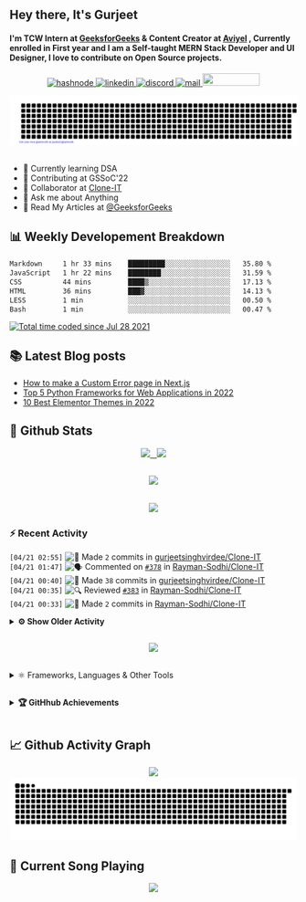 ## Hey there, It's Gurjeet
#### I'm TCW Intern at [GeeksforGeeks](https://www.geeksforgeeks.org/) & Content Creator at [Aviyel](https://aviyel.com/discussions) , Currently enrolled in First year and I am a Self-taught MERN Stack Developer and UI Designer, I love to contribute on Open Source projects. 

<p align="center">
    <a href="https://gurjeet.hashnode.dev/" target="_blank">
    <img src="https://img.shields.io/badge/@gurjeetsingh-5C87FE?style=for-the-badge&logo=hashnode&logoColor=white" width="130" height="22" alt="hashnode">
    <a href="https://www.linkedin.com/in/gurjeet-singh-virdee-25a476199/" target="_blank">
    <img src="https://img.shields.io/badge/Gurjeet%20Singh%20Virdee-1976D2?style=for-the-badge&logo=linkedin&logoColor=white" width="150" height="22" alt="linkedin">
    <a href="https://discordapp.com/users/916597112882495510" target="_blank">
    <img src="https://img.shields.io/badge/@Guri-5865F2?style=for-the-badge&logo=discord&logoColor=white" width="80" height="22" alt="discord">
    <a href="https://leetcode.com/gurjeetsinghvirdee/" target="_blank">
    <img src="https://img.shields.io/badge/@gurjeetsinghvirdee-FFA116?style=for-the-badge&logo=leetcode&logoColor=white" width="150" height="22" alt="mail">
    <a href = "mailto: gurjeetsinghvirdee@gmail.com" target="_blank"><img src="https://img.shields.io/badge/Say, Hello-D74E43?style=for-the-badge&logo=gmail&logoColor=white" width="100" height="22"></a>
 </p>
 
<p align="center">
    <img src="https://github.com/gurjeetsinghvirdee/gurjeetsinghvirdee/blob/main/gitartwork.svg" />
</p>    
   
 
##         
        
<ul align="left">
  <li> 🏫 Currently learning DSA </li>
  <li> 💜 Contributing at GSSoC'22 </li>
  <li> 🤝 Collaborator at <a href="https://github.com/Rayman-Sodhi/Clone-IT"> Clone-IT </a></li>
  <li> 💬 Ask me about Anything </li>
  <li> 📕 Read My Articles at 
   <a href="https://auth.geeksforgeeks.org/user/gurjeetsinghvirdee/articles" target="_blank">@GeeksforGeeks</a>
 </li>
</ul>  
        
##        
  
## 📊 Weekly Developement Breakdown
  
<!--START_SECTION:waka-->

```text
Markdown     1 hr 33 mins    █████████░░░░░░░░░░░░░░░░   35.80 %
JavaScript   1 hr 22 mins    ████████░░░░░░░░░░░░░░░░░   31.59 %
CSS          44 mins         ████▒░░░░░░░░░░░░░░░░░░░░   17.13 %
HTML         36 mins         ███▓░░░░░░░░░░░░░░░░░░░░░   14.13 %
LESS         1 min           ░░░░░░░░░░░░░░░░░░░░░░░░░   00.50 %
Bash         1 min           ░░░░░░░░░░░░░░░░░░░░░░░░░   00.47 %
```

<!--END_SECTION:waka--> 

<a href="https://wakatime.com/@ff7098eb-56b3-4619-bbbb-86aad0fce365"><img src="https://wakatime.com/badge/user/ff7098eb-56b3-4619-bbbb-86aad0fce365.svg?style=for-the-badge" alt="Total time coded since Jul 28 2021" /></a>
  
    
## 📚 Latest Blog posts
<!-- BLOG-POST-LIST:START -->
- [How to make a Custom Error page in Next.js](https://gurjeet.hashnode.dev/how-to-make-a-custom-error-page-in-nextjs)
- [Top 5 Python Frameworks for Web Applications in 2022](https://gurjeet.hashnode.dev/top-5-python-frameworks-for-web-applications-in-2022)
- [10 Best Elementor Themes in 2022](https://gurjeet.hashnode.dev/10-best-elementor-themes-in-2022)
<!-- BLOG-POST-LIST:END -->  
  
##
        
## 💫 Github Stats
        
<div align="center">
 <a href="https://github-readme-streak-stats.herokuapp.com/?user=gurjeetsinghvirdee&theme=synthwave" target="_blank">
   <img width="45%" src="https://github-readme-streak-stats.herokuapp.com/?user=gurjeetsinghvirdee&theme=synthwave" /> &nbsp;
 </a>
    
 <a href="https://github-readme-stats.vercel.app/api?username=gurjeetsinghvirdee&show_icons=true&theme=synthwave&include_all_commits=true" target="_blank">
  <img width="45%" src="https://github-readme-stats.vercel.app/api?username=gurjeetsinghvirdee&show_icons=true&theme=synthwave&include_all_commits=true" />
 </a>
</div>      
  
##
        
<div align="center">
   <a href="https://github-readme-stats.vercel.app/api/top-langs/?username=gurjeetsinghvirdee&layout=compact&hide=html&theme=synthwave" target="_blank">
       <img width="43%" src="https://github-readme-stats.vercel.app/api/top-langs/?username=gurjeetsinghvirdee&layout=compact&&theme=synthwave" />  
   </a> 
</div>   

##        
  
<p align="center">
  <img src="https://github-profile-summary-cards.vercel.app/api/cards/profile-details?username=gurjeetsinghvirdee&theme=dracula&hide_border=true" />
</p>
        
### ⚡ Recent Activity     
        
<!--START_SECTION:activity-->  
`[04/21 02:55]` <img alt="📝" src="https://github.com/cheesits456/github-activity-readme/raw/master/icons/commit.png" align="top" height="18"> Made `2` commits in [gurjeetsinghvirdee/Clone-IT](https://github.com/gurjeetsinghvirdee/Clone-IT)  
`[04/21 01:47]` <img alt="🗣" src="https://github.com/cheesits456/github-activity-readme/raw/master/icons/comment.png" align="top" height="18"> Commented on [`#378`](https://github.com//Rayman-Sodhi/Clone-IT/issues/378 'Add all clones alphabetically in readme') in [Rayman-Sodhi/Clone-IT](https://github.com/Rayman-Sodhi/Clone-IT)  
`[04/21 00:40]` <img alt="📝" src="https://github.com/cheesits456/github-activity-readme/raw/master/icons/commit.png" align="top" height="18"> Made `38` commits in [gurjeetsinghvirdee/Clone-IT](https://github.com/gurjeetsinghvirdee/Clone-IT)  
`[04/21 00:35]` <img alt="🔍" src="https://github.com/cheesits456/github-activity-readme/raw/master/icons/review.png" align="top" height="18"> Reviewed [`#383`](https://github.com//Rayman-Sodhi/Clone-IT/pull/383 'Added Amazon Prime Home Page Clone') in [Rayman-Sodhi/Clone-IT](https://github.com/Rayman-Sodhi/Clone-IT)  
`[04/21 00:33]` <img alt="📝" src="https://github.com/cheesits456/github-activity-readme/raw/master/icons/commit.png" align="top" height="18"> Made `2` commits in [Rayman-Sodhi/Clone-IT](https://github.com/Rayman-Sodhi/Clone-IT)  

<details><summary><b> ⚙️ Show Older Activity</b></summary>

`[04/21 00:33]` <img alt="🎉" src="https://github.com/cheesits456/github-activity-readme/raw/master/icons/merge.png" align="top" height="18"> Merged PR [`#385`](https://github.com//Rayman-Sodhi/Clone-IT/pull/385 'Improved about us section') in [Rayman-Sodhi/Clone-IT](https://github.com/Rayman-Sodhi/Clone-IT)  
`[04/21 00:33]` <img alt="❗️" src="https://github.com/cheesits456/github-activity-readme/raw/master/icons/issue.png" align="top" height="18"> Closed issue [`#189`](https://github.com//Rayman-Sodhi/Clone-IT/issues/189 'UI of About Us section can be improved') in [Rayman-Sodhi/Clone-IT](https://github.com/Rayman-Sodhi/Clone-IT)  
`[04/21 00:33]` <img alt="🔍" src="https://github.com/cheesits456/github-activity-readme/raw/master/icons/review.png" align="top" height="18"> Reviewed [`#385`](https://github.com//Rayman-Sodhi/Clone-IT/pull/385 'Improved about us section') in [Rayman-Sodhi/Clone-IT](https://github.com/Rayman-Sodhi/Clone-IT)  
`[04/21 00:32]` <img alt="📝" src="https://github.com/cheesits456/github-activity-readme/raw/master/icons/commit.png" align="top" height="18"> Made `7` commits in [Rayman-Sodhi/Clone-IT](https://github.com/Rayman-Sodhi/Clone-IT)  
`[04/21 00:32]` <img alt="🎉" src="https://github.com/cheesits456/github-activity-readme/raw/master/icons/merge.png" align="top" height="18"> Merged PR [`#386`](https://github.com//Rayman-Sodhi/Clone-IT/pull/386 'Added hackerRank clone') in [Rayman-Sodhi/Clone-IT](https://github.com/Rayman-Sodhi/Clone-IT)  
`[04/21 00:32]` <img alt="❗️" src="https://github.com/cheesits456/github-activity-readme/raw/master/icons/issue.png" align="top" height="18"> Closed issue [`#377`](https://github.com//Rayman-Sodhi/Clone-IT/issues/377 'HackerRank Clone') in [Rayman-Sodhi/Clone-IT](https://github.com/Rayman-Sodhi/Clone-IT)  
`[04/21 00:32]` <img alt="🔍" src="https://github.com/cheesits456/github-activity-readme/raw/master/icons/review.png" align="top" height="18"> Reviewed [`#386`](https://github.com//Rayman-Sodhi/Clone-IT/pull/386 'Added hackerRank clone') in [Rayman-Sodhi/Clone-IT](https://github.com/Rayman-Sodhi/Clone-IT)  
`[04/21 00:30]` <img alt="📝" src="https://github.com/cheesits456/github-activity-readme/raw/master/icons/commit.png" align="top" height="18"> Made `114` commits in [gurjeetsinghvirdee/WebDev-ProjectKart](https://github.com/gurjeetsinghvirdee/WebDev-ProjectKart)  
`[04/20 17:08]` <img alt="🗣" src="https://github.com/cheesits456/github-activity-readme/raw/master/icons/comment.png" align="top" height="18"> Commented on [`#382`](https://github.com//Rayman-Sodhi/Clone-IT/issues/382 'Amazon Prime Home Page Clone') in [Rayman-Sodhi/Clone-IT](https://github.com/Rayman-Sodhi/Clone-IT)  
`[04/20 16:35]` <img alt="❗️" src="https://github.com/cheesits456/github-activity-readme/raw/master/icons/issue.png" align="top" height="18"> Closed issue [`#283`](https://github.com//Rayman-Sodhi/Clone-IT/issues/283 'Uber UI Clone ') in [Rayman-Sodhi/Clone-IT](https://github.com/Rayman-Sodhi/Clone-IT)  
`[04/20 16:35]` <img alt="❗️" src="https://github.com/cheesits456/github-activity-readme/raw/master/icons/issue.png" align="top" height="18"> Closed issue [`#247`](https://github.com//Rayman-Sodhi/Clone-IT/issues/247 'Dino Game Clone') in [Rayman-Sodhi/Clone-IT](https://github.com/Rayman-Sodhi/Clone-IT)  
`[04/20 16:29]` <img alt="🗣" src="https://github.com/cheesits456/github-activity-readme/raw/master/icons/comment.png" align="top" height="18"> Commented on [`#379`](https://github.com//Rayman-Sodhi/Clone-IT/issues/379 'Hindustan Petroleum Clone') in [Rayman-Sodhi/Clone-IT](https://github.com/Rayman-Sodhi/Clone-IT)  
`[04/20 16:28]` <img alt="🗣" src="https://github.com/cheesits456/github-activity-readme/raw/master/icons/comment.png" align="top" height="18"> Commented on [`#382`](https://github.com//Rayman-Sodhi/Clone-IT/issues/382 'Amazon Prime Home Page Clone') in [Rayman-Sodhi/Clone-IT](https://github.com/Rayman-Sodhi/Clone-IT)  
`[04/20 16:27]` <img alt="🗣" src="https://github.com/cheesits456/github-activity-readme/raw/master/icons/comment.png" align="top" height="18"> Commented on [`#384`](https://github.com//Rayman-Sodhi/Clone-IT/issues/384 'Food Panda Website Clone') in [Rayman-Sodhi/Clone-IT](https://github.com/Rayman-Sodhi/Clone-IT)  
`[04/20 16:26]` <img alt="❗️" src="https://github.com/cheesits456/github-activity-readme/raw/master/icons/issue.png" align="top" height="18"> Closed issue [`#375`](https://github.com//Rayman-Sodhi/Clone-IT/issues/375 'Ola Website Clone') in [Rayman-Sodhi/Clone-IT](https://github.com/Rayman-Sodhi/Clone-IT)  
`[04/20 16:26]` <img alt="🗣" src="https://github.com/cheesits456/github-activity-readme/raw/master/icons/comment.png" align="top" height="18"> Commented on [`#375`](https://github.com//Rayman-Sodhi/Clone-IT/issues/375 'Ola Website Clone') in [Rayman-Sodhi/Clone-IT](https://github.com/Rayman-Sodhi/Clone-IT)  
`[04/20 16:25]` <img alt="🗣" src="https://github.com/cheesits456/github-activity-readme/raw/master/icons/comment.png" align="top" height="18"> Commented on [`#378`](https://github.com//Rayman-Sodhi/Clone-IT/issues/378 'Add all clones alphabetically in readme') in [Rayman-Sodhi/Clone-IT](https://github.com/Rayman-Sodhi/Clone-IT)  
`[04/20 15:18]` <img alt="❗️" src="https://github.com/cheesits456/github-activity-readme/raw/master/icons/issue.png" align="top" height="18"> Closed issue [`#319`](https://github.com//Rayman-Sodhi/Clone-IT/issues/319 'Title: pressing enter should search/open project') in [Rayman-Sodhi/Clone-IT](https://github.com/Rayman-Sodhi/Clone-IT)  
`[04/20 15:18]` <img alt="❌" src="https://github.com/cheesits456/github-activity-readme/raw/master/icons/pr-close.png" align="top" height="18"> Closed PR [`#324`](https://github.com//Rayman-Sodhi/Clone-IT/pull/324 'add ability to search when enter button is pressed') in [Rayman-Sodhi/Clone-IT](https://github.com/Rayman-Sodhi/Clone-IT)  
`[04/20 15:15]` <img alt="❌" src="https://github.com/cheesits456/github-activity-readme/raw/master/icons/pr-close.png" align="top" height="18"> Closed PR [`#902`](https://github.com//khushi-purwar/WebDev-ProjectKart/pull/902 'Expense Management App') in [khushi-purwar/WebDev-ProjectKart](https://github.com/khushi-purwar/WebDev-ProjectKart)  
`[04/20 15:15]` <img alt="🗣" src="https://github.com/cheesits456/github-activity-readme/raw/master/icons/comment.png" align="top" height="18"> Commented on [`#902`](https://github.com//khushi-purwar/WebDev-ProjectKart/issues/902 'Expense Management App') in [khushi-purwar/WebDev-ProjectKart](https://github.com/khushi-purwar/WebDev-ProjectKart)  
`[04/20 15:14]` <img alt="📝" src="https://github.com/cheesits456/github-activity-readme/raw/master/icons/commit.png" align="top" height="18"> Made `11` commits in [khushi-purwar/WebDev-ProjectKart](https://github.com/khushi-purwar/WebDev-ProjectKart)  
`[04/20 15:14]` <img alt="🎉" src="https://github.com/cheesits456/github-activity-readme/raw/master/icons/merge.png" align="top" height="18"> Merged PR [`#857`](https://github.com//khushi-purwar/WebDev-ProjectKart/pull/857 'Incorder and decoder') in [khushi-purwar/WebDev-ProjectKart](https://github.com/khushi-purwar/WebDev-ProjectKart)  
`[04/20 15:14]` <img alt="🔍" src="https://github.com/cheesits456/github-activity-readme/raw/master/icons/review.png" align="top" height="18"> Reviewed [`#857`](https://github.com//khushi-purwar/WebDev-ProjectKart/pull/857 'Incorder and decoder') in [khushi-purwar/WebDev-ProjectKart](https://github.com/khushi-purwar/WebDev-ProjectKart)  
`[04/20 15:13]` <img alt="📝" src="https://github.com/cheesits456/github-activity-readme/raw/master/icons/commit.png" align="top" height="18"> Made `4` commits in [khushi-purwar/WebDev-ProjectKart](https://github.com/khushi-purwar/WebDev-ProjectKart)  
`[04/20 15:13]` <img alt="🎉" src="https://github.com/cheesits456/github-activity-readme/raw/master/icons/merge.png" align="top" height="18"> Merged PR [`#828`](https://github.com//khushi-purwar/WebDev-ProjectKart/pull/828 'Sentiment Analyzer Web App added') in [khushi-purwar/WebDev-ProjectKart](https://github.com/khushi-purwar/WebDev-ProjectKart)  
`[04/20 15:13]` <img alt="❗️" src="https://github.com/cheesits456/github-activity-readme/raw/master/icons/issue.png" align="top" height="18"> Closed issue [`#780`](https://github.com//khushi-purwar/WebDev-ProjectKart/issues/780 'Sentiment Analyzer Web App') in [khushi-purwar/WebDev-ProjectKart](https://github.com/khushi-purwar/WebDev-ProjectKart)  
`[04/20 15:13]` <img alt="🗣" src="https://github.com/cheesits456/github-activity-readme/raw/master/icons/comment.png" align="top" height="18"> Commented on [`#828`](https://github.com//khushi-purwar/WebDev-ProjectKart/issues/828 'Sentiment Analyzer Web App added') in [khushi-purwar/WebDev-ProjectKart](https://github.com/khushi-purwar/WebDev-ProjectKart)  
`[04/20 15:11]` <img alt="📝" src="https://github.com/cheesits456/github-activity-readme/raw/master/icons/commit.png" align="top" height="18"> Made `8` commits in [khushi-purwar/WebDev-ProjectKart](https://github.com/khushi-purwar/WebDev-ProjectKart)  
`[04/20 15:11]` <img alt="🎉" src="https://github.com/cheesits456/github-activity-readme/raw/master/icons/merge.png" align="top" height="18"> Merged PR [`#897`](https://github.com//khushi-purwar/WebDev-ProjectKart/pull/897 'Facebook UI Clone') in [khushi-purwar/WebDev-ProjectKart](https://github.com/khushi-purwar/WebDev-ProjectKart)  
`[04/20 15:11]` <img alt="❗️" src="https://github.com/cheesits456/github-activity-readme/raw/master/icons/issue.png" align="top" height="18"> Closed issue [`#664`](https://github.com//khushi-purwar/WebDev-ProjectKart/issues/664 'Facebook UI  Clone ') in [khushi-purwar/WebDev-ProjectKart](https://github.com/khushi-purwar/WebDev-ProjectKart)  
`[04/20 15:10]` <img alt="🔍" src="https://github.com/cheesits456/github-activity-readme/raw/master/icons/review.png" align="top" height="18"> Reviewed [`#897`](https://github.com//khushi-purwar/WebDev-ProjectKart/pull/897 'Facebook UI Clone') in [khushi-purwar/WebDev-ProjectKart](https://github.com/khushi-purwar/WebDev-ProjectKart)  
`[04/20 14:28]` <img alt="🗣" src="https://github.com/cheesits456/github-activity-readme/raw/master/icons/comment.png" align="top" height="18"> Commented on [`#841`](https://github.com//khushi-purwar/WebDev-ProjectKart/issues/841 'Piano Tunes') in [khushi-purwar/WebDev-ProjectKart](https://github.com/khushi-purwar/WebDev-ProjectKart)  
`[04/20 13:54]` <img alt="⭐" src="https://github.com/cheesits456/github-activity-readme/raw/master/icons/star.png" align="top" height="18"> Starred [khushi-purwar/WebDev-ProjectKart](https://github.com/khushi-purwar/WebDev-ProjectKart)  
`[04/20 13:52]` <img alt="🗣" src="https://github.com/cheesits456/github-activity-readme/raw/master/icons/comment.png" align="top" height="18"> Commented on [`#828`](https://github.com//khushi-purwar/WebDev-ProjectKart/issues/828 'Sentiment Analyzer Web App added') in [khushi-purwar/WebDev-ProjectKart](https://github.com/khushi-purwar/WebDev-ProjectKart)  
`[04/20 13:52]` <img alt="📝" src="https://github.com/cheesits456/github-activity-readme/raw/master/icons/commit.png" align="top" height="18"> Made `6` commits in [khushi-purwar/WebDev-ProjectKart](https://github.com/khushi-purwar/WebDev-ProjectKart)  
`[04/20 13:52]` <img alt="🎉" src="https://github.com/cheesits456/github-activity-readme/raw/master/icons/merge.png" align="top" height="18"> Merged PR [`#830`](https://github.com//khushi-purwar/WebDev-ProjectKart/pull/830 'Added Ascii value Generator') in [khushi-purwar/WebDev-ProjectKart](https://github.com/khushi-purwar/WebDev-ProjectKart)  
`[04/20 13:51]` <img alt="🔍" src="https://github.com/cheesits456/github-activity-readme/raw/master/icons/review.png" align="top" height="18"> Reviewed [`#830`](https://github.com//khushi-purwar/WebDev-ProjectKart/pull/830 'Added Ascii value Generator') in [khushi-purwar/WebDev-ProjectKart](https://github.com/khushi-purwar/WebDev-ProjectKart)  
`[04/20 13:50]` <img alt="🔍" src="https://github.com/cheesits456/github-activity-readme/raw/master/icons/review.png" align="top" height="18"> Reviewed [`#836`](https://github.com//khushi-purwar/WebDev-ProjectKart/pull/836 'feat: Browser detector added') in [khushi-purwar/WebDev-ProjectKart](https://github.com/khushi-purwar/WebDev-ProjectKart)  
`[04/20 13:47]` <img alt="📝" src="https://github.com/cheesits456/github-activity-readme/raw/master/icons/commit.png" align="top" height="18"> Made `2` commits in [khushi-purwar/WebDev-ProjectKart](https://github.com/khushi-purwar/WebDev-ProjectKart)  
`[04/20 13:47]` <img alt="🎉" src="https://github.com/cheesits456/github-activity-readme/raw/master/icons/merge.png" align="top" height="18"> Merged PR [`#846`](https://github.com//khushi-purwar/WebDev-ProjectKart/pull/846 'adding piano player') in [khushi-purwar/WebDev-ProjectKart](https://github.com/khushi-purwar/WebDev-ProjectKart)  
`[04/20 13:47]` <img alt="❗️" src="https://github.com/cheesits456/github-activity-readme/raw/master/icons/issue.png" align="top" height="18"> Closed issue [`#841`](https://github.com//khushi-purwar/WebDev-ProjectKart/issues/841 'Piano Tunes') in [khushi-purwar/WebDev-ProjectKart](https://github.com/khushi-purwar/WebDev-ProjectKart)  
`[04/20 13:47]` <img alt="🔍" src="https://github.com/cheesits456/github-activity-readme/raw/master/icons/review.png" align="top" height="18"> Reviewed [`#846`](https://github.com//khushi-purwar/WebDev-ProjectKart/pull/846 'adding piano player') in [khushi-purwar/WebDev-ProjectKart](https://github.com/khushi-purwar/WebDev-ProjectKart)  
`[04/20 13:47]` <img alt="📝" src="https://github.com/cheesits456/github-activity-readme/raw/master/icons/commit.png" align="top" height="18"> Made `9` commits in [khushi-purwar/WebDev-ProjectKart](https://github.com/khushi-purwar/WebDev-ProjectKart)  
`[04/20 13:47]` <img alt="🎉" src="https://github.com/cheesits456/github-activity-readme/raw/master/icons/merge.png" align="top" height="18"> Merged PR [`#710`](https://github.com//khushi-purwar/WebDev-ProjectKart/pull/710 'Twitter Login Page Clone ') in [khushi-purwar/WebDev-ProjectKart](https://github.com/khushi-purwar/WebDev-ProjectKart)  
`[04/20 13:47]` <img alt="❗️" src="https://github.com/cheesits456/github-activity-readme/raw/master/icons/issue.png" align="top" height="18"> Closed issue [`#603`](https://github.com//khushi-purwar/WebDev-ProjectKart/issues/603 'Twitter Clone ') in [khushi-purwar/WebDev-ProjectKart](https://github.com/khushi-purwar/WebDev-ProjectKart)  
`[04/20 13:45]` <img alt="📝" src="https://github.com/cheesits456/github-activity-readme/raw/master/icons/commit.png" align="top" height="18"> Made `3` commits in [khushi-purwar/WebDev-ProjectKart](https://github.com/khushi-purwar/WebDev-ProjectKart)  
`[04/20 13:45]` <img alt="🎉" src="https://github.com/cheesits456/github-activity-readme/raw/master/icons/merge.png" align="top" height="18"> Merged PR [`#844`](https://github.com//khushi-purwar/WebDev-ProjectKart/pull/844 'adding image slider') in [khushi-purwar/WebDev-ProjectKart](https://github.com/khushi-purwar/WebDev-ProjectKart)  
`[04/20 13:45]` <img alt="❗️" src="https://github.com/cheesits456/github-activity-readme/raw/master/icons/issue.png" align="top" height="18"> Closed issue [`#747`](https://github.com//khushi-purwar/WebDev-ProjectKart/issues/747 'Image Slider') in [khushi-purwar/WebDev-ProjectKart](https://github.com/khushi-purwar/WebDev-ProjectKart)  
`[04/20 13:45]` <img alt="🔍" src="https://github.com/cheesits456/github-activity-readme/raw/master/icons/review.png" align="top" height="18"> Reviewed [`#844`](https://github.com//khushi-purwar/WebDev-ProjectKart/pull/844 'adding image slider') in [khushi-purwar/WebDev-ProjectKart](https://github.com/khushi-purwar/WebDev-ProjectKart)  
`[04/20 13:44]` <img alt="🗣" src="https://github.com/cheesits456/github-activity-readme/raw/master/icons/comment.png" align="top" height="18"> Commented on [`#838`](https://github.com//khushi-purwar/WebDev-ProjectKart/issues/838 'Facebook UI Clone') in [khushi-purwar/WebDev-ProjectKart](https://github.com/khushi-purwar/WebDev-ProjectKart)  
`[04/20 13:44]` <img alt="🔍" src="https://github.com/cheesits456/github-activity-readme/raw/master/icons/review.png" align="top" height="18"> Reviewed [`#838`](https://github.com//khushi-purwar/WebDev-ProjectKart/pull/838 'Facebook UI Clone') in [khushi-purwar/WebDev-ProjectKart](https://github.com/khushi-purwar/WebDev-ProjectKart)  
`[04/20 13:43]` <img alt="📝" src="https://github.com/cheesits456/github-activity-readme/raw/master/icons/commit.png" align="top" height="18"> Made `2` commits in [khushi-purwar/WebDev-ProjectKart](https://github.com/khushi-purwar/WebDev-ProjectKart)  
`[04/20 13:43]` <img alt="❗️" src="https://github.com/cheesits456/github-activity-readme/raw/master/icons/issue.png" align="top" height="18"> Closed issue [`#798`](https://github.com//khushi-purwar/WebDev-ProjectKart/issues/798 'Dynamic flying helicopter animation completely using css') in [khushi-purwar/WebDev-ProjectKart](https://github.com/khushi-purwar/WebDev-ProjectKart)  
`[04/20 13:43]` <img alt="🎉" src="https://github.com/cheesits456/github-activity-readme/raw/master/icons/merge.png" align="top" height="18"> Merged PR [`#837`](https://github.com//khushi-purwar/WebDev-ProjectKart/pull/837 'Dynamic helicopter animation') in [khushi-purwar/WebDev-ProjectKart](https://github.com/khushi-purwar/WebDev-ProjectKart)  
`[04/20 13:43]` <img alt="📝" src="https://github.com/cheesits456/github-activity-readme/raw/master/icons/commit.png" align="top" height="18"> Made `3` commits in [khushi-purwar/WebDev-ProjectKart](https://github.com/khushi-purwar/WebDev-ProjectKart)  
`[04/20 13:43]` <img alt="🎉" src="https://github.com/cheesits456/github-activity-readme/raw/master/icons/merge.png" align="top" height="18"> Merged PR [`#865`](https://github.com//khushi-purwar/WebDev-ProjectKart/pull/865 'added tip calculator') in [khushi-purwar/WebDev-ProjectKart](https://github.com/khushi-purwar/WebDev-ProjectKart)  
`[04/20 13:43]` <img alt="❗️" src="https://github.com/cheesits456/github-activity-readme/raw/master/icons/issue.png" align="top" height="18"> Closed issue [`#812`](https://github.com//khushi-purwar/WebDev-ProjectKart/issues/812 'Tip Calculator') in [khushi-purwar/WebDev-ProjectKart](https://github.com/khushi-purwar/WebDev-ProjectKart)  
`[04/20 13:42]` <img alt="📝" src="https://github.com/cheesits456/github-activity-readme/raw/master/icons/commit.png" align="top" height="18"> Made `10` commits in [khushi-purwar/WebDev-ProjectKart](https://github.com/khushi-purwar/WebDev-ProjectKart)  
`[04/20 13:42]` <img alt="🎉" src="https://github.com/cheesits456/github-activity-readme/raw/master/icons/merge.png" align="top" height="18"> Merged PR [`#862`](https://github.com//khushi-purwar/WebDev-ProjectKart/pull/862 'Age Calculator👶') in [khushi-purwar/WebDev-ProjectKart](https://github.com/khushi-purwar/WebDev-ProjectKart)  
`[04/20 13:42]` <img alt="❗️" src="https://github.com/cheesits456/github-activity-readme/raw/master/icons/issue.png" align="top" height="18"> Closed issue [`#850`](https://github.com//khushi-purwar/WebDev-ProjectKart/issues/850 'Age Calculator⏲') in [khushi-purwar/WebDev-ProjectKart](https://github.com/khushi-purwar/WebDev-ProjectKart)  
`[04/20 13:42]` <img alt="📝" src="https://github.com/cheesits456/github-activity-readme/raw/master/icons/commit.png" align="top" height="18"> Made `4` commits in [khushi-purwar/WebDev-ProjectKart](https://github.com/khushi-purwar/WebDev-ProjectKart)  
`[04/20 13:42]` <img alt="🎉" src="https://github.com/cheesits456/github-activity-readme/raw/master/icons/merge.png" align="top" height="18"> Merged PR [`#867`](https://github.com//khushi-purwar/WebDev-ProjectKart/pull/867 'Home-made Products selling website') in [khushi-purwar/WebDev-ProjectKart](https://github.com/khushi-purwar/WebDev-ProjectKart)  
`[04/20 13:42]` <img alt="❗️" src="https://github.com/cheesits456/github-activity-readme/raw/master/icons/issue.png" align="top" height="18"> Closed issue [`#863`](https://github.com//khushi-purwar/WebDev-ProjectKart/issues/863 'Home-made products selling website') in [khushi-purwar/WebDev-ProjectKart](https://github.com/khushi-purwar/WebDev-ProjectKart)  
`[04/20 13:42]` <img alt="📝" src="https://github.com/cheesits456/github-activity-readme/raw/master/icons/commit.png" align="top" height="18"> Made `2` commits in [khushi-purwar/WebDev-ProjectKart](https://github.com/khushi-purwar/WebDev-ProjectKart)  
`[04/20 13:42]` <img alt="🎉" src="https://github.com/cheesits456/github-activity-readme/raw/master/icons/merge.png" align="top" height="18"> Merged PR [`#871`](https://github.com//khushi-purwar/WebDev-ProjectKart/pull/871 'Added LinkedIn Clone files') in [khushi-purwar/WebDev-ProjectKart](https://github.com/khushi-purwar/WebDev-ProjectKart)  
`[04/20 13:42]` <img alt="❗️" src="https://github.com/cheesits456/github-activity-readme/raw/master/icons/issue.png" align="top" height="18"> Closed issue [`#684`](https://github.com//khushi-purwar/WebDev-ProjectKart/issues/684 'LinkedIn Clone') in [khushi-purwar/WebDev-ProjectKart](https://github.com/khushi-purwar/WebDev-ProjectKart)  
`[04/20 13:41]` <img alt="🎉" src="https://github.com/cheesits456/github-activity-readme/raw/master/icons/merge.png" align="top" height="18"> Merged PR [`#872`](https://github.com//khushi-purwar/WebDev-ProjectKart/pull/872 'there goes the box') in [khushi-purwar/WebDev-ProjectKart](https://github.com/khushi-purwar/WebDev-ProjectKart)  
`[04/20 13:41]` <img alt="📝" src="https://github.com/cheesits456/github-activity-readme/raw/master/icons/commit.png" align="top" height="18"> Made `2` commits in [khushi-purwar/WebDev-ProjectKart](https://github.com/khushi-purwar/WebDev-ProjectKart)  
`[04/20 13:41]` <img alt="❗️" src="https://github.com/cheesits456/github-activity-readme/raw/master/icons/issue.png" align="top" height="18"> Closed issue [`#800`](https://github.com//khushi-purwar/WebDev-ProjectKart/issues/800 'There goes the box animation') in [khushi-purwar/WebDev-ProjectKart](https://github.com/khushi-purwar/WebDev-ProjectKart)  
`[04/20 13:41]` <img alt="📝" src="https://github.com/cheesits456/github-activity-readme/raw/master/icons/commit.png" align="top" height="18"> Made `9` commits in [khushi-purwar/WebDev-ProjectKart](https://github.com/khushi-purwar/WebDev-ProjectKart)  
`[04/20 13:41]` <img alt="🎉" src="https://github.com/cheesits456/github-activity-readme/raw/master/icons/merge.png" align="top" height="18"> Merged PR [`#874`](https://github.com//khushi-purwar/WebDev-ProjectKart/pull/874 'Neumorphic Tetris Game') in [khushi-purwar/WebDev-ProjectKart](https://github.com/khushi-purwar/WebDev-ProjectKart)  
`[04/20 13:41]` <img alt="❗️" src="https://github.com/cheesits456/github-activity-readme/raw/master/icons/issue.png" align="top" height="18"> Closed issue [`#788`](https://github.com//khushi-purwar/WebDev-ProjectKart/issues/788 'Neumorphic Tetris Game') in [khushi-purwar/WebDev-ProjectKart](https://github.com/khushi-purwar/WebDev-ProjectKart)  
`[04/20 13:41]` <img alt="📝" src="https://github.com/cheesits456/github-activity-readme/raw/master/icons/commit.png" align="top" height="18"> Made `2` commits in [khushi-purwar/WebDev-ProjectKart](https://github.com/khushi-purwar/WebDev-ProjectKart)  
`[04/20 13:41]` <img alt="🎉" src="https://github.com/cheesits456/github-activity-readme/raw/master/icons/merge.png" align="top" height="18"> Merged PR [`#875`](https://github.com//khushi-purwar/WebDev-ProjectKart/pull/875 'Added  Lyrics Finder') in [khushi-purwar/WebDev-ProjectKart](https://github.com/khushi-purwar/WebDev-ProjectKart)  
`[04/20 13:41]` <img alt="❗️" src="https://github.com/cheesits456/github-activity-readme/raw/master/icons/issue.png" align="top" height="18"> Closed issue [`#576`](https://github.com//khushi-purwar/WebDev-ProjectKart/issues/576 'Adding An LyricsFinderProject') in [khushi-purwar/WebDev-ProjectKart](https://github.com/khushi-purwar/WebDev-ProjectKart)  
`[04/20 13:40]` <img alt="📝" src="https://github.com/cheesits456/github-activity-readme/raw/master/icons/commit.png" align="top" height="18"> Made `3` commits in [khushi-purwar/WebDev-ProjectKart](https://github.com/khushi-purwar/WebDev-ProjectKart)  
`[04/20 13:40]` <img alt="❗️" src="https://github.com/cheesits456/github-activity-readme/raw/master/icons/issue.png" align="top" height="18"> Closed issue [`#806`](https://github.com//khushi-purwar/WebDev-ProjectKart/issues/806 'Add Coca Cola Landing Page') in [khushi-purwar/WebDev-ProjectKart](https://github.com/khushi-purwar/WebDev-ProjectKart)  
`[04/20 13:40]` <img alt="🎉" src="https://github.com/cheesits456/github-activity-readme/raw/master/icons/merge.png" align="top" height="18"> Merged PR [`#849`](https://github.com//khushi-purwar/WebDev-ProjectKart/pull/849 'Added CocaCola landing page') in [khushi-purwar/WebDev-ProjectKart](https://github.com/khushi-purwar/WebDev-ProjectKart)  
`[04/20 13:39]` <img alt="📝" src="https://github.com/cheesits456/github-activity-readme/raw/master/icons/commit.png" align="top" height="18"> Made `7` commits in [khushi-purwar/WebDev-ProjectKart](https://github.com/khushi-purwar/WebDev-ProjectKart)  
`[04/20 13:39]` <img alt="🎉" src="https://github.com/cheesits456/github-activity-readme/raw/master/icons/merge.png" align="top" height="18"> Merged PR [`#876`](https://github.com//khushi-purwar/WebDev-ProjectKart/pull/876 'Added Apple Website Clone') in [khushi-purwar/WebDev-ProjectKart](https://github.com/khushi-purwar/WebDev-ProjectKart)  
`[04/20 13:39]` <img alt="❗️" src="https://github.com/cheesits456/github-activity-readme/raw/master/icons/issue.png" align="top" height="18"> Closed issue [`#708`](https://github.com//khushi-purwar/WebDev-ProjectKart/issues/708 'Adding Apple Website Clone') in [khushi-purwar/WebDev-ProjectKart](https://github.com/khushi-purwar/WebDev-ProjectKart)  
`[04/20 13:39]` <img alt="❗️" src="https://github.com/cheesits456/github-activity-readme/raw/master/icons/issue.png" align="top" height="18"> Closed issue [`#532`](https://github.com//khushi-purwar/WebDev-ProjectKart/issues/532 'Tictactoe with computer') in [khushi-purwar/WebDev-ProjectKart](https://github.com/khushi-purwar/WebDev-ProjectKart)  
`[04/20 13:39]` <img alt="🎉" src="https://github.com/cheesits456/github-activity-readme/raw/master/icons/merge.png" align="top" height="18"> Merged PR [`#879`](https://github.com//khushi-purwar/WebDev-ProjectKart/pull/879 'Added TicTacToe') in [khushi-purwar/WebDev-ProjectKart](https://github.com/khushi-purwar/WebDev-ProjectKart)  
`[04/20 13:39]` <img alt="📝" src="https://github.com/cheesits456/github-activity-readme/raw/master/icons/commit.png" align="top" height="18"> Made `4` commits in [khushi-purwar/WebDev-ProjectKart](https://github.com/khushi-purwar/WebDev-ProjectKart)  
`[04/20 13:39]` <img alt="🎉" src="https://github.com/cheesits456/github-activity-readme/raw/master/icons/merge.png" align="top" height="18"> Merged PR [`#881`](https://github.com//khushi-purwar/WebDev-ProjectKart/pull/881 'Added Arduino Website Clone files') in [khushi-purwar/WebDev-ProjectKart](https://github.com/khushi-purwar/WebDev-ProjectKart)  
`[04/20 13:39]` <img alt="❗️" src="https://github.com/cheesits456/github-activity-readme/raw/master/icons/issue.png" align="top" height="18"> Closed issue [`#694`](https://github.com//khushi-purwar/WebDev-ProjectKart/issues/694 'Arduino Website Clone') in [khushi-purwar/WebDev-ProjectKart](https://github.com/khushi-purwar/WebDev-ProjectKart)  
`[04/20 13:38]` <img alt="📝" src="https://github.com/cheesits456/github-activity-readme/raw/master/icons/commit.png" align="top" height="18"> Made `2` commits in [khushi-purwar/WebDev-ProjectKart](https://github.com/khushi-purwar/WebDev-ProjectKart)  
`[04/20 13:38]` <img alt="🎉" src="https://github.com/cheesits456/github-activity-readme/raw/master/icons/merge.png" align="top" height="18"> Merged PR [`#882`](https://github.com//khushi-purwar/WebDev-ProjectKart/pull/882 'Added Scramble Game') in [khushi-purwar/WebDev-ProjectKart](https://github.com/khushi-purwar/WebDev-ProjectKart)  
`[04/20 13:38]` <img alt="❗️" src="https://github.com/cheesits456/github-activity-readme/raw/master/icons/issue.png" align="top" height="18"> Closed issue [`#507`](https://github.com//khushi-purwar/WebDev-ProjectKart/issues/507 'Creating a Scramble Game') in [khushi-purwar/WebDev-ProjectKart](https://github.com/khushi-purwar/WebDev-ProjectKart)  
`[04/20 13:38]` <img alt="🎉" src="https://github.com/cheesits456/github-activity-readme/raw/master/icons/merge.png" align="top" height="18"> Merged PR [`#886`](https://github.com//khushi-purwar/WebDev-ProjectKart/pull/886 'Added Palindrome Checker') in [khushi-purwar/WebDev-ProjectKart](https://github.com/khushi-purwar/WebDev-ProjectKart)  
`[04/20 13:38]` <img alt="📝" src="https://github.com/cheesits456/github-activity-readme/raw/master/icons/commit.png" align="top" height="18"> Made `6` commits in [khushi-purwar/WebDev-ProjectKart](https://github.com/khushi-purwar/WebDev-ProjectKart)  
`[04/20 13:38]` <img alt="❗️" src="https://github.com/cheesits456/github-activity-readme/raw/master/icons/issue.png" align="top" height="18"> Closed issue [`#775`](https://github.com//khushi-purwar/WebDev-ProjectKart/issues/775 'Adding a Palindrome Checker') in [khushi-purwar/WebDev-ProjectKart](https://github.com/khushi-purwar/WebDev-ProjectKart)  
`[04/20 12:47]` <img alt="🔍" src="https://github.com/cheesits456/github-activity-readme/raw/master/icons/review.png" align="top" height="18"> Reviewed [`#886`](https://github.com//khushi-purwar/WebDev-ProjectKart/pull/886 'Added Palindrome Checker') in [khushi-purwar/WebDev-ProjectKart](https://github.com/khushi-purwar/WebDev-ProjectKart)  
`[04/20 12:46]` <img alt="✅" src="https://github.com/cheesits456/github-activity-readme/raw/master/icons/pr-open.png" align="top" height="18"> Opened PR [`#891`](https://github.com//khushi-purwar/WebDev-ProjectKart/pull/891 'Template updated') in [khushi-purwar/WebDev-ProjectKart](https://github.com/khushi-purwar/WebDev-ProjectKart)  
`[04/20 12:44]` <img alt="📝" src="https://github.com/cheesits456/github-activity-readme/raw/master/icons/commit.png" align="top" height="18"> Made `3` commits in [gurjeetsinghvirdee/WebDev-ProjectKart](https://github.com/gurjeetsinghvirdee/WebDev-ProjectKart)  
`[04/20 12:40]` <img alt="📂" src="https://github.com/cheesits456/github-activity-readme/raw/master/icons/create-branch.png" align="top" height="18"> Created branch [`template`](https://github.com/gurjeetsinghvirdee/WebDev-ProjectKart/tree/template) in [gurjeetsinghvirdee/WebDev-ProjectKart](https://github.com/gurjeetsinghvirdee/WebDev-ProjectKart)  
`[04/20 12:40]` <img alt="🗣" src="https://github.com/cheesits456/github-activity-readme/raw/master/icons/comment.png" align="top" height="18"> Commented on [`#890`](https://github.com//khushi-purwar/WebDev-ProjectKart/issues/890 'Improve Template') in [khushi-purwar/WebDev-ProjectKart](https://github.com/khushi-purwar/WebDev-ProjectKart)  
`[04/20 12:39]` <img alt="❗️" src="https://github.com/cheesits456/github-activity-readme/raw/master/icons/issue.png" align="top" height="18"> Opened issue [`#890`](https://github.com//khushi-purwar/WebDev-ProjectKart/issues/890 'Improve Template') in [khushi-purwar/WebDev-ProjectKart](https://github.com/khushi-purwar/WebDev-ProjectKart)  
`[04/20 12:35]` <img alt="📝" src="https://github.com/cheesits456/github-activity-readme/raw/master/icons/commit.png" align="top" height="18"> Made `1` commit in [gurjeetsinghvirdee/WebDev-ProjectKart](https://github.com/gurjeetsinghvirdee/WebDev-ProjectKart)  
`[04/20 12:34]` <img alt="✅" src="https://github.com/cheesits456/github-activity-readme/raw/master/icons/pr-open.png" align="top" height="18"> Opened PR [`#888`](https://github.com//khushi-purwar/WebDev-ProjectKart/pull/888 'Bookmark Saver') in [khushi-purwar/WebDev-ProjectKart](https://github.com/khushi-purwar/WebDev-ProjectKart)  
`[04/20 12:31]` <img alt="📝" src="https://github.com/cheesits456/github-activity-readme/raw/master/icons/commit.png" align="top" height="18"> Made `3` commits in [gurjeetsinghvirdee/WebDev-ProjectKart](https://github.com/gurjeetsinghvirdee/WebDev-ProjectKart)  
`[04/20 12:25]` <img alt="📂" src="https://github.com/cheesits456/github-activity-readme/raw/master/icons/create-branch.png" align="top" height="18"> Created branch [`bookmark`](https://github.com/gurjeetsinghvirdee/WebDev-ProjectKart/tree/bookmark) in [gurjeetsinghvirdee/WebDev-ProjectKart](https://github.com/gurjeetsinghvirdee/WebDev-ProjectKart)  
`[04/20 12:21]` <img alt="🗣" src="https://github.com/cheesits456/github-activity-readme/raw/master/icons/comment.png" align="top" height="18"> Commented on [`#887`](https://github.com//khushi-purwar/WebDev-ProjectKart/issues/887 'Add Bookmark Saver') in [khushi-purwar/WebDev-ProjectKart](https://github.com/khushi-purwar/WebDev-ProjectKart)  
`[04/20 12:21]` <img alt="❗️" src="https://github.com/cheesits456/github-activity-readme/raw/master/icons/issue.png" align="top" height="18"> Opened issue [`#887`](https://github.com//khushi-purwar/WebDev-ProjectKart/issues/887 'Add Bookmark Saver') in [khushi-purwar/WebDev-ProjectKart](https://github.com/khushi-purwar/WebDev-ProjectKart)  
`[04/20 12:20]` <img alt="❗️" src="https://github.com/cheesits456/github-activity-readme/raw/master/icons/issue.png" align="top" height="18"> Closed issue [`#411`](https://github.com//abhijeet007rocks8/Dev-Scripts/issues/411 'Add Bookmark Keeper') in [abhijeet007rocks8/Dev-Scripts](https://github.com/abhijeet007rocks8/Dev-Scripts)  
`[04/20 12:10]` <img alt="🔍" src="https://github.com/cheesits456/github-activity-readme/raw/master/icons/review.png" align="top" height="18"> Reviewed [`#869`](https://github.com//khushi-purwar/WebDev-ProjectKart/pull/869 'Added GCD Calculator') in [khushi-purwar/WebDev-ProjectKart](https://github.com/khushi-purwar/WebDev-ProjectKart)  
`[04/20 12:09]` <img alt="❗️" src="https://github.com/cheesits456/github-activity-readme/raw/master/icons/issue.png" align="top" height="18"> Closed issue [`#885`](https://github.com//khushi-purwar/WebDev-ProjectKart/issues/885 'Blue Particles Animation') in [khushi-purwar/WebDev-ProjectKart](https://github.com/khushi-purwar/WebDev-ProjectKart)  
`[04/20 11:53]` <img alt="🗣" src="https://github.com/cheesits456/github-activity-readme/raw/master/icons/comment.png" align="top" height="18"> Commented on [`#885`](https://github.com//khushi-purwar/WebDev-ProjectKart/issues/885 'Blue Particles Animation') in [khushi-purwar/WebDev-ProjectKart](https://github.com/khushi-purwar/WebDev-ProjectKart)  
`[04/20 11:53]` <img alt="❗️" src="https://github.com/cheesits456/github-activity-readme/raw/master/icons/issue.png" align="top" height="18"> Opened issue [`#885`](https://github.com//khushi-purwar/WebDev-ProjectKart/issues/885 'Blue Particles Animation') in [khushi-purwar/WebDev-ProjectKart](https://github.com/khushi-purwar/WebDev-ProjectKart)  
`[04/20 11:48]` <img alt="🗣" src="https://github.com/cheesits456/github-activity-readme/raw/master/icons/comment.png" align="top" height="18"> Commented on [`#884`](https://github.com//khushi-purwar/WebDev-ProjectKart/issues/884 'Lizard Spock Game') in [khushi-purwar/WebDev-ProjectKart](https://github.com/khushi-purwar/WebDev-ProjectKart)  
`[04/20 11:48]` <img alt="📝" src="https://github.com/cheesits456/github-activity-readme/raw/master/icons/commit.png" align="top" height="18"> Made `1` commit in [gurjeetsinghvirdee/WebDev-ProjectKart](https://github.com/gurjeetsinghvirdee/WebDev-ProjectKart)  
`[04/20 11:47]` <img alt="✅" src="https://github.com/cheesits456/github-activity-readme/raw/master/icons/pr-open.png" align="top" height="18"> Opened PR [`#884`](https://github.com//khushi-purwar/WebDev-ProjectKart/pull/884 'Lizard Spock Game') in [khushi-purwar/WebDev-ProjectKart](https://github.com/khushi-purwar/WebDev-ProjectKart)  
`[04/20 11:43]` <img alt="📂" src="https://github.com/cheesits456/github-activity-readme/raw/master/icons/create-branch.png" align="top" height="18"> Created branch [`patch-3`](https://github.com/gurjeetsinghvirdee/WebDev-ProjectKart/tree/patch-3) in [gurjeetsinghvirdee/WebDev-ProjectKart](https://github.com/gurjeetsinghvirdee/WebDev-ProjectKart)  
`[04/20 11:39]` <img alt="❗️" src="https://github.com/cheesits456/github-activity-readme/raw/master/icons/issue.png" align="top" height="18"> Closed issue [`#852`](https://github.com//khushi-purwar/WebDev-ProjectKart/issues/852 'Changes in README.md') in [khushi-purwar/WebDev-ProjectKart](https://github.com/khushi-purwar/WebDev-ProjectKart)  
`[04/20 11:37]` <img alt="❗️" src="https://github.com/cheesits456/github-activity-readme/raw/master/icons/issue.png" align="top" height="18"> Closed issue [`#877`](https://github.com//khushi-purwar/WebDev-ProjectKart/issues/877 'Add Roll Over Dice Game with Conditions') in [khushi-purwar/WebDev-ProjectKart](https://github.com/khushi-purwar/WebDev-ProjectKart)  
`[04/20 11:37]` <img alt="❗️" src="https://github.com/cheesits456/github-activity-readme/raw/master/icons/issue.png" align="top" height="18"> Closed issue [`#848`](https://github.com//khushi-purwar/WebDev-ProjectKart/issues/848 'No PR will be merge for 3 days') in [khushi-purwar/WebDev-ProjectKart](https://github.com/khushi-purwar/WebDev-ProjectKart)  
`[04/20 11:37]` <img alt="❗️" src="https://github.com/cheesits456/github-activity-readme/raw/master/icons/issue.png" align="top" height="18"> Closed issue [`#866`](https://github.com//khushi-purwar/WebDev-ProjectKart/issues/866 'I will add a Linkedin UI clone created with HTML and CSS') in [khushi-purwar/WebDev-ProjectKart](https://github.com/khushi-purwar/WebDev-ProjectKart)  
`[04/20 11:37]` <img alt="🗣" src="https://github.com/cheesits456/github-activity-readme/raw/master/icons/comment.png" align="top" height="18"> Commented on [`#866`](https://github.com//khushi-purwar/WebDev-ProjectKart/issues/866 'I will add a Linkedin UI clone created with HTML and CSS') in [khushi-purwar/WebDev-ProjectKart](https://github.com/khushi-purwar/WebDev-ProjectKart)  
`[04/20 11:35]` <img alt="🔍" src="https://github.com/cheesits456/github-activity-readme/raw/master/icons/review.png" align="top" height="18"> Reviewed [`#828`](https://github.com//khushi-purwar/WebDev-ProjectKart/pull/828 'Sentiment Analyzer Web App added') in [khushi-purwar/WebDev-ProjectKart](https://github.com/khushi-purwar/WebDev-ProjectKart)  
`[04/20 11:33]` <img alt="🔍" src="https://github.com/cheesits456/github-activity-readme/raw/master/icons/review.png" align="top" height="18"> Reviewed [`#865`](https://github.com//khushi-purwar/WebDev-ProjectKart/pull/865 'added tip calculator') in [khushi-purwar/WebDev-ProjectKart](https://github.com/khushi-purwar/WebDev-ProjectKart)  
`[04/20 11:33]` <img alt="🔍" src="https://github.com/cheesits456/github-activity-readme/raw/master/icons/review.png" align="top" height="18"> Reviewed [`#862`](https://github.com//khushi-purwar/WebDev-ProjectKart/pull/862 'Age Calculator👶') in [khushi-purwar/WebDev-ProjectKart](https://github.com/khushi-purwar/WebDev-ProjectKart)  
`[04/20 11:32]` <img alt="🔍" src="https://github.com/cheesits456/github-activity-readme/raw/master/icons/review.png" align="top" height="18"> Reviewed [`#867`](https://github.com//khushi-purwar/WebDev-ProjectKart/pull/867 'Home-made Products selling website') in [khushi-purwar/WebDev-ProjectKart](https://github.com/khushi-purwar/WebDev-ProjectKart)  
`[04/20 11:31]` <img alt="🔍" src="https://github.com/cheesits456/github-activity-readme/raw/master/icons/review.png" align="top" height="18"> Reviewed [`#869`](https://github.com//khushi-purwar/WebDev-ProjectKart/pull/869 'Added GCD Calculator') in [khushi-purwar/WebDev-ProjectKart](https://github.com/khushi-purwar/WebDev-ProjectKart)  
`[04/20 11:30]` <img alt="🔍" src="https://github.com/cheesits456/github-activity-readme/raw/master/icons/review.png" align="top" height="18"> Reviewed [`#871`](https://github.com//khushi-purwar/WebDev-ProjectKart/pull/871 'Added LinkedIn Clone files') in [khushi-purwar/WebDev-ProjectKart](https://github.com/khushi-purwar/WebDev-ProjectKart)  
`[04/20 11:28]` <img alt="🔍" src="https://github.com/cheesits456/github-activity-readme/raw/master/icons/review.png" align="top" height="18"> Reviewed [`#872`](https://github.com//khushi-purwar/WebDev-ProjectKart/pull/872 'there goes the box') in [khushi-purwar/WebDev-ProjectKart](https://github.com/khushi-purwar/WebDev-ProjectKart)  
`[04/20 11:27]` <img alt="🔍" src="https://github.com/cheesits456/github-activity-readme/raw/master/icons/review.png" align="top" height="18"> Reviewed [`#874`](https://github.com//khushi-purwar/WebDev-ProjectKart/pull/874 'Neumorphic Tetris Game') in [khushi-purwar/WebDev-ProjectKart](https://github.com/khushi-purwar/WebDev-ProjectKart)  
`[04/20 11:25]` <img alt="🔍" src="https://github.com/cheesits456/github-activity-readme/raw/master/icons/review.png" align="top" height="18"> Reviewed [`#875`](https://github.com//khushi-purwar/WebDev-ProjectKart/pull/875 'Added  Lyrics Finder') in [khushi-purwar/WebDev-ProjectKart](https://github.com/khushi-purwar/WebDev-ProjectKart)  
`[04/20 11:24]` <img alt="🔍" src="https://github.com/cheesits456/github-activity-readme/raw/master/icons/review.png" align="top" height="18"> Reviewed [`#876`](https://github.com//khushi-purwar/WebDev-ProjectKart/pull/876 'Added Apple Website Clone') in [khushi-purwar/WebDev-ProjectKart](https://github.com/khushi-purwar/WebDev-ProjectKart)  
`[04/20 08:53]` <img alt="🔍" src="https://github.com/cheesits456/github-activity-readme/raw/master/icons/review.png" align="top" height="18"> Reviewed [`#857`](https://github.com//khushi-purwar/WebDev-ProjectKart/pull/857 'Incorder and decoder') in [khushi-purwar/WebDev-ProjectKart](https://github.com/khushi-purwar/WebDev-ProjectKart)  
`[04/20 08:49]` <img alt="🗣" src="https://github.com/cheesits456/github-activity-readme/raw/master/icons/comment.png" align="top" height="18"> Commented on [`#878`](https://github.com//khushi-purwar/WebDev-ProjectKart/issues/878 'Added ZORO.to Clone files') in [khushi-purwar/WebDev-ProjectKart](https://github.com/khushi-purwar/WebDev-ProjectKart)  
`[04/20 08:48]` <img alt="🔍" src="https://github.com/cheesits456/github-activity-readme/raw/master/icons/review.png" align="top" height="18"> Reviewed [`#879`](https://github.com//khushi-purwar/WebDev-ProjectKart/pull/879 'Added TicTacToe') in [khushi-purwar/WebDev-ProjectKart](https://github.com/khushi-purwar/WebDev-ProjectKart)  
`[04/20 08:48]` <img alt="🗣" src="https://github.com/cheesits456/github-activity-readme/raw/master/icons/comment.png" align="top" height="18"> Commented on [`#849`](https://github.com//khushi-purwar/WebDev-ProjectKart/issues/849 'Added CocaCola landing page') in [khushi-purwar/WebDev-ProjectKart](https://github.com/khushi-purwar/WebDev-ProjectKart)  
`[04/20 08:46]` <img alt="❌" src="https://github.com/cheesits456/github-activity-readme/raw/master/icons/pr-close.png" align="top" height="18"> Closed PR [`#880`](https://github.com//khushi-purwar/WebDev-ProjectKart/pull/880 'Add Roll Over Dice') in [khushi-purwar/WebDev-ProjectKart](https://github.com/khushi-purwar/WebDev-ProjectKart)  
`[04/20 08:46]` <img alt="🗣" src="https://github.com/cheesits456/github-activity-readme/raw/master/icons/comment.png" align="top" height="18"> Commented on [`#880`](https://github.com//khushi-purwar/WebDev-ProjectKart/issues/880 'Add Roll Over Dice') in [khushi-purwar/WebDev-ProjectKart](https://github.com/khushi-purwar/WebDev-ProjectKart)  
`[04/20 08:45]` <img alt="🔍" src="https://github.com/cheesits456/github-activity-readme/raw/master/icons/review.png" align="top" height="18"> Reviewed [`#881`](https://github.com//khushi-purwar/WebDev-ProjectKart/pull/881 'Added Arduino Website Clone files') in [khushi-purwar/WebDev-ProjectKart](https://github.com/khushi-purwar/WebDev-ProjectKart)  
`[04/20 08:44]` <img alt="🔍" src="https://github.com/cheesits456/github-activity-readme/raw/master/icons/review.png" align="top" height="18"> Reviewed [`#882`](https://github.com//khushi-purwar/WebDev-ProjectKart/pull/882 'Added Scramble Game') in [khushi-purwar/WebDev-ProjectKart](https://github.com/khushi-purwar/WebDev-ProjectKart)  
`[04/20 08:43]` <img alt="🔍" src="https://github.com/cheesits456/github-activity-readme/raw/master/icons/review.png" align="top" height="18"> Reviewed [`#883`](https://github.com//khushi-purwar/WebDev-ProjectKart/pull/883 'Added Pacman game') in [khushi-purwar/WebDev-ProjectKart](https://github.com/khushi-purwar/WebDev-ProjectKart)  
`[04/20 08:42]` <img alt="🗣" src="https://github.com/cheesits456/github-activity-readme/raw/master/icons/comment.png" align="top" height="18"> Commented on [`#676`](https://github.com//khushi-purwar/WebDev-ProjectKart/issues/676 'Temperature Convereter Website') in [khushi-purwar/WebDev-ProjectKart](https://github.com/khushi-purwar/WebDev-ProjectKart)  
`[04/20 05:11]` <img alt="📝" src="https://github.com/cheesits456/github-activity-readme/raw/master/icons/commit.png" align="top" height="18"> Made `2` commits in [gurjeetsinghvirdee/first-contribution](https://github.com/gurjeetsinghvirdee/first-contribution)  
`[04/20 05:11]` <img alt="🎉" src="https://github.com/cheesits456/github-activity-readme/raw/master/icons/merge.png" align="top" height="18"> Merged PR [`#5`](https://github.com//gurjeetsinghvirdee/first-contribution/pull/5 ':memo: info added') in [gurjeetsinghvirdee/first-contribution](https://github.com/gurjeetsinghvirdee/first-contribution)  
`[04/19 17:47]` <img alt="📝" src="https://github.com/cheesits456/github-activity-readme/raw/master/icons/commit.png" align="top" height="18"> Made `2` commits in [Ayush7614/Bundli-Frontend](https://github.com/Ayush7614/Bundli-Frontend)  
`[04/19 17:47]` <img alt="🎉" src="https://github.com/cheesits456/github-activity-readme/raw/master/icons/merge.png" align="top" height="18"> Merged PR [`#648`](https://github.com//Ayush7614/Bundli-Frontend/pull/648 'Revert "Portfolio website"') in [Ayush7614/Bundli-Frontend](https://github.com/Ayush7614/Bundli-Frontend)  
`[04/19 16:42]` <img alt="❗️" src="https://github.com/cheesits456/github-activity-readme/raw/master/icons/issue.png" align="top" height="18"> Closed issue [`#2`](https://github.com//gurjeetsinghvirdee/first-contribution/issues/2 'Adding contributer demo') in [gurjeetsinghvirdee/first-contribution](https://github.com/gurjeetsinghvirdee/first-contribution)  
`[04/19 15:45]` <img alt="📝" src="https://github.com/cheesits456/github-activity-readme/raw/master/icons/commit.png" align="top" height="18"> Made `2` commits in [gurjeetsinghvirdee/first-contribution](https://github.com/gurjeetsinghvirdee/first-contribution)  
`[04/19 15:45]` <img alt="🎉" src="https://github.com/cheesits456/github-activity-readme/raw/master/icons/merge.png" align="top" height="18"> Merged PR [`#4`](https://github.com//gurjeetsinghvirdee/first-contribution/pull/4 'added user to file') in [gurjeetsinghvirdee/first-contribution](https://github.com/gurjeetsinghvirdee/first-contribution)  
`[04/19 15:45]` <img alt="🔍" src="https://github.com/cheesits456/github-activity-readme/raw/master/icons/review.png" align="top" height="18"> Reviewed [`#4`](https://github.com//gurjeetsinghvirdee/first-contribution/pull/4 'added user to file') in [gurjeetsinghvirdee/first-contribution](https://github.com/gurjeetsinghvirdee/first-contribution)  
`[04/19 15:31]` <img alt="🗣" src="https://github.com/cheesits456/github-activity-readme/raw/master/icons/comment.png" align="top" height="18"> Commented on [`#3`](https://github.com//gurjeetsinghvirdee/first-contribution/issues/3 'Adding Contributer demo') in [gurjeetsinghvirdee/first-contribution](https://github.com/gurjeetsinghvirdee/first-contribution)  
`[04/19 13:52]` <img alt="📝" src="https://github.com/cheesits456/github-activity-readme/raw/master/icons/commit.png" align="top" height="18"> Made `2` commits in [gurjeetsinghvirdee/first-contribution](https://github.com/gurjeetsinghvirdee/first-contribution)  
`[04/19 13:52]` <img alt="🎉" src="https://github.com/cheesits456/github-activity-readme/raw/master/icons/merge.png" align="top" height="18"> Merged PR [`#1`](https://github.com//gurjeetsinghvirdee/first-contribution/pull/1 'add user') in [gurjeetsinghvirdee/first-contribution](https://github.com/gurjeetsinghvirdee/first-contribution)  
`[04/19 13:50]` <img alt="❌" src="https://github.com/cheesits456/github-activity-readme/raw/master/icons/pr-close.png" align="top" height="18"> Reopened PR [`#1`](https://github.com//gurjeetsinghvirdee/first-contribution/pull/1 'add user') in [gurjeetsinghvirdee/first-contribution](https://github.com/gurjeetsinghvirdee/first-contribution)  
`[04/19 12:33]` <img alt="📝" src="https://github.com/cheesits456/github-activity-readme/raw/master/icons/commit.png" align="top" height="18"> Made `2` commits in [gurjeetsinghvirdee/first-contribution](https://github.com/gurjeetsinghvirdee/first-contribution)  
`[04/19 12:16]` <img alt="🗣" src="https://github.com/cheesits456/github-activity-readme/raw/master/icons/comment.png" align="top" height="18"> Commented on [`#189`](https://github.com//Rayman-Sodhi/Clone-IT/issues/189 'UI of About Us section can be improved') in [Rayman-Sodhi/Clone-IT](https://github.com/Rayman-Sodhi/Clone-IT)  
`[04/19 06:02]` <img alt="⭐" src="https://github.com/cheesits456/github-activity-readme/raw/master/icons/star.png" align="top" height="18"> Starred [gurjeetsinghvirdee/first-contribution](https://github.com/gurjeetsinghvirdee/first-contribution)  
`[04/19 06:01]` <img alt="📝" src="https://github.com/cheesits456/github-activity-readme/raw/master/icons/commit.png" align="top" height="18"> Made `2` commits in [gurjeetsinghvirdee/first-contribution](https://github.com/gurjeetsinghvirdee/first-contribution)  
`[04/19 05:47]` <img alt="❗️" src="https://github.com/cheesits456/github-activity-readme/raw/master/icons/issue.png" align="top" height="18"> Closed issue [`#368`](https://github.com//Rayman-Sodhi/Clone-IT/issues/368 '[New Issue]: Instagram clone for website') in [Rayman-Sodhi/Clone-IT](https://github.com/Rayman-Sodhi/Clone-IT)  
`[04/19 05:47]` <img alt="🗣" src="https://github.com/cheesits456/github-activity-readme/raw/master/icons/comment.png" align="top" height="18"> Commented on [`#368`](https://github.com//Rayman-Sodhi/Clone-IT/issues/368 '[New Issue]: Instagram clone for website') in [Rayman-Sodhi/Clone-IT](https://github.com/Rayman-Sodhi/Clone-IT)  
`[04/19 05:47]` <img alt="🗣" src="https://github.com/cheesits456/github-activity-readme/raw/master/icons/comment.png" align="top" height="18"> Commented on [`#367`](https://github.com//Rayman-Sodhi/Clone-IT/issues/367 'Freshworks Clone') in [Rayman-Sodhi/Clone-IT](https://github.com/Rayman-Sodhi/Clone-IT)  
`[04/19 05:46]` <img alt="🗣" src="https://github.com/cheesits456/github-activity-readme/raw/master/icons/comment.png" align="top" height="18"> Commented on [`#366`](https://github.com//Rayman-Sodhi/Clone-IT/issues/366 'Medium UI clone') in [Rayman-Sodhi/Clone-IT](https://github.com/Rayman-Sodhi/Clone-IT)  
`[04/19 05:46]` <img alt="📝" src="https://github.com/cheesits456/github-activity-readme/raw/master/icons/commit.png" align="top" height="18"> Made `1000` commits in [gurjeetsinghvirdee/first-contributions](https://github.com/gurjeetsinghvirdee/first-contributions)  
`[04/19 05:41]` <img alt="📂" src="https://github.com/cheesits456/github-activity-readme/raw/master/icons/create-branch.png" align="top" height="18"> Created branch [`master`](https://github.com/gurjeetsinghvirdee/first-contribution/tree/master) in [gurjeetsinghvirdee/first-contribution](https://github.com/gurjeetsinghvirdee/first-contribution)  
`[04/19 05:30]` <img alt="➕" src="https://github.com/cheesits456/github-activity-readme/raw/master/icons/create-repo.png" align="top" height="18"> Created repository [gurjeetsinghvirdee/sample-repo](https://github.com/gurjeetsinghvirdee/sample-repo)  
`[04/18 19:25]` <img alt="🗣" src="https://github.com/cheesits456/github-activity-readme/raw/master/icons/comment.png" align="top" height="18"> Commented on [`#369`](https://github.com//Rayman-Sodhi/Clone-IT/issues/369 'Changes in flipkart clone') in [Rayman-Sodhi/Clone-IT](https://github.com/Rayman-Sodhi/Clone-IT)  
`[04/18 19:24]` <img alt="🔍" src="https://github.com/cheesits456/github-activity-readme/raw/master/icons/review.png" align="top" height="18"> Reviewed [`#369`](https://github.com//Rayman-Sodhi/Clone-IT/pull/369 'Changes in flipkart clone') in [Rayman-Sodhi/Clone-IT](https://github.com/Rayman-Sodhi/Clone-IT)  
`[04/18 19:22]` <img alt="🗣" src="https://github.com/cheesits456/github-activity-readme/raw/master/icons/comment.png" align="top" height="18"> Commented on [`#855`](https://github.com//khushi-purwar/WebDev-ProjectKart/issues/855 'Sorry for delay, I have added my project (Coding-platform-app). Please review it and accept it if it\'s fine.') in [khushi-purwar/WebDev-ProjectKart](https://github.com/khushi-purwar/WebDev-ProjectKart)  
`[04/18 19:02]` <img alt="🔍" src="https://github.com/cheesits456/github-activity-readme/raw/master/icons/review.png" align="top" height="18"> Reviewed [`#849`](https://github.com//khushi-purwar/WebDev-ProjectKart/pull/849 'Added CocaCola landing page') in [khushi-purwar/WebDev-ProjectKart](https://github.com/khushi-purwar/WebDev-ProjectKart)  
`[04/18 13:07]` <img alt="🗣" src="https://github.com/cheesits456/github-activity-readme/raw/master/icons/comment.png" align="top" height="18"> Commented on [`#369`](https://github.com//Rayman-Sodhi/Clone-IT/issues/369 'Changes in flipkart clone') in [Rayman-Sodhi/Clone-IT](https://github.com/Rayman-Sodhi/Clone-IT)  
`[04/18 09:26]` <img alt="📝" src="https://github.com/cheesits456/github-activity-readme/raw/master/icons/commit.png" align="top" height="18"> Made `8` commits in [Rayman-Sodhi/Clone-IT](https://github.com/Rayman-Sodhi/Clone-IT)  
`[04/18 09:26]` <img alt="🎉" src="https://github.com/cheesits456/github-activity-readme/raw/master/icons/merge.png" align="top" height="18"> Merged PR [`#365`](https://github.com//Rayman-Sodhi/Clone-IT/pull/365 'Removed extra Images') in [Rayman-Sodhi/Clone-IT](https://github.com/Rayman-Sodhi/Clone-IT)  
`[04/18 09:25]` <img alt="📝" src="https://github.com/cheesits456/github-activity-readme/raw/master/icons/commit.png" align="top" height="18"> Made `8` commits in [VaibhavUpreti/Clone-IT](https://github.com/VaibhavUpreti/Clone-IT)  
`[04/18 09:24]` <img alt="🔍" src="https://github.com/cheesits456/github-activity-readme/raw/master/icons/review.png" align="top" height="18"> Reviewed [`#365`](https://github.com//Rayman-Sodhi/Clone-IT/pull/365 'Removed extra Images') in [Rayman-Sodhi/Clone-IT](https://github.com/Rayman-Sodhi/Clone-IT)  
`[04/18 09:24]` <img alt="🎉" src="https://github.com/cheesits456/github-activity-readme/raw/master/icons/merge.png" align="top" height="18"> Merged PR [`#370`](https://github.com//Rayman-Sodhi/Clone-IT/pull/370 'logo fixed') in [Rayman-Sodhi/Clone-IT](https://github.com/Rayman-Sodhi/Clone-IT)  
`[04/18 09:24]` <img alt="📝" src="https://github.com/cheesits456/github-activity-readme/raw/master/icons/commit.png" align="top" height="18"> Made `2` commits in [Rayman-Sodhi/Clone-IT](https://github.com/Rayman-Sodhi/Clone-IT)  
`[04/18 09:23]` <img alt="✅" src="https://github.com/cheesits456/github-activity-readme/raw/master/icons/pr-open.png" align="top" height="18"> Opened PR [`#370`](https://github.com//Rayman-Sodhi/Clone-IT/pull/370 'logo fixed') in [Rayman-Sodhi/Clone-IT](https://github.com/Rayman-Sodhi/Clone-IT)  
`[04/18 09:23]` <img alt="📝" src="https://github.com/cheesits456/github-activity-readme/raw/master/icons/commit.png" align="top" height="18"> Made `409` commits in [gurjeetsinghvirdee/Clone-IT](https://github.com/gurjeetsinghvirdee/Clone-IT)  
`[04/18 08:08]` <img alt="📝" src="https://github.com/cheesits456/github-activity-readme/raw/master/icons/commit.png" align="top" height="18"> Made `5` commits in [gurjeetsinghvirdee/gssoc-website-new](https://github.com/gurjeetsinghvirdee/gssoc-website-new)  
`[04/18 08:07]` <img alt="❗️" src="https://github.com/cheesits456/github-activity-readme/raw/master/icons/issue.png" align="top" height="18"> Closed issue [`#257`](https://github.com//vasu-1/CalcHub/issues/257 'Add Graphing Calculator') in [vasu-1/CalcHub](https://github.com/vasu-1/CalcHub)  
`[04/18 07:55]` <img alt="📝" src="https://github.com/cheesits456/github-activity-readme/raw/master/icons/commit.png" align="top" height="18"> Made `7` commits in [gurjeetsinghvirdee/CalcHub](https://github.com/gurjeetsinghvirdee/CalcHub)  
`[04/18 05:02]` <img alt="🗣" src="https://github.com/cheesits456/github-activity-readme/raw/master/icons/comment.png" align="top" height="18"> Commented on [`#118`](https://github.com//Rayman-Sodhi/Clone-IT/issues/118 'UI Enhancement of Flipkart-clone') in [Rayman-Sodhi/Clone-IT](https://github.com/Rayman-Sodhi/Clone-IT)  
`[04/17 21:15]` <img alt="📝" src="https://github.com/cheesits456/github-activity-readme/raw/master/icons/commit.png" align="top" height="18"> Made `5` commits in [Rayman-Sodhi/Clone-IT](https://github.com/Rayman-Sodhi/Clone-IT)  
`[04/17 21:15]` <img alt="🎉" src="https://github.com/cheesits456/github-activity-readme/raw/master/icons/merge.png" align="top" height="18"> Merged PR [`#330`](https://github.com//Rayman-Sodhi/Clone-IT/pull/330 'Added tinder clone') in [Rayman-Sodhi/Clone-IT](https://github.com/Rayman-Sodhi/Clone-IT)  
`[04/17 21:15]` <img alt="❗️" src="https://github.com/cheesits456/github-activity-readme/raw/master/icons/issue.png" align="top" height="18"> Closed issue [`#256`](https://github.com//Rayman-Sodhi/Clone-IT/issues/256 '[Adding]: Building a Tinder Clone') in [Rayman-Sodhi/Clone-IT](https://github.com/Rayman-Sodhi/Clone-IT)  
`[04/17 21:14]` <img alt="🔍" src="https://github.com/cheesits456/github-activity-readme/raw/master/icons/review.png" align="top" height="18"> Reviewed [`#330`](https://github.com//Rayman-Sodhi/Clone-IT/pull/330 'Added tinder clone') in [Rayman-Sodhi/Clone-IT](https://github.com/Rayman-Sodhi/Clone-IT)  
`[04/17 15:30]` <img alt="🍴" src="https://github.com/cheesits456/github-activity-readme/raw/master/icons/fork.png" align="top" height="18"> Forked [vasu-1/CalcHub](https://github.com/vasu-1/CalcHub) to [gurjeetsinghvirdee/CalcHub](https://github.com/gurjeetsinghvirdee/CalcHub)  
`[04/17 15:25]` <img alt="🗣" src="https://github.com/cheesits456/github-activity-readme/raw/master/icons/comment.png" align="top" height="18"> Commented on [`#257`](https://github.com//vasu-1/CalcHub/issues/257 'Add Graphing Calculator') in [vasu-1/CalcHub](https://github.com/vasu-1/CalcHub)  
`[04/17 15:25]` <img alt="❗️" src="https://github.com/cheesits456/github-activity-readme/raw/master/icons/issue.png" align="top" height="18"> Opened issue [`#257`](https://github.com//vasu-1/CalcHub/issues/257 'Add Graphing Calculator') in [vasu-1/CalcHub](https://github.com/vasu-1/CalcHub)  
`[04/17 14:51]` <img alt="🗣" src="https://github.com/cheesits456/github-activity-readme/raw/master/icons/comment.png" align="top" height="18"> Commented on [`#21`](https://github.com//vasu-1/CalcHub/issues/21 'Graphing calculator ') in [vasu-1/CalcHub](https://github.com/vasu-1/CalcHub)  
`[04/17 14:47]` <img alt="❌" src="https://github.com/cheesits456/github-activity-readme/raw/master/icons/pr-close.png" align="top" height="18"> Closed PR [`#854`](https://github.com//khushi-purwar/WebDev-ProjectKart/pull/854 'Update README.md') in [khushi-purwar/WebDev-ProjectKart](https://github.com/khushi-purwar/WebDev-ProjectKart)  
`[04/17 14:47]` <img alt="🗣" src="https://github.com/cheesits456/github-activity-readme/raw/master/icons/comment.png" align="top" height="18"> Commented on [`#854`](https://github.com//khushi-purwar/WebDev-ProjectKart/issues/854 'Update README.md') in [khushi-purwar/WebDev-ProjectKart](https://github.com/khushi-purwar/WebDev-ProjectKart)  
`[04/17 14:38]` <img alt="🗣" src="https://github.com/cheesits456/github-activity-readme/raw/master/icons/comment.png" align="top" height="18"> Commented on [`#682`](https://github.com//khushi-purwar/WebDev-ProjectKart/issues/682 'Added Online Education Platform') in [khushi-purwar/WebDev-ProjectKart](https://github.com/khushi-purwar/WebDev-ProjectKart)  
`[04/17 14:37]` <img alt="🔍" src="https://github.com/cheesits456/github-activity-readme/raw/master/icons/review.png" align="top" height="18"> Reviewed [`#682`](https://github.com//khushi-purwar/WebDev-ProjectKart/pull/682 'Added Online Education Platform') in [khushi-purwar/WebDev-ProjectKart](https://github.com/khushi-purwar/WebDev-ProjectKart)  

</details>
<!--END_SECTION:activity-->
 
##        
        
<p align="center">
    <img src="https://github-profile-trophy.vercel.app/?username=gurjeetsinghvirdee&theme=radical" >   
</p>       
        
##
        
<details>  
  <summary>⚛️ Frameworks, Languages & Other Tools</summary>&nbsp
  <p align="center">
    <img src="https://img.shields.io/badge/Adobe%20XD-470137?style=for-the-badge&logo=Adobe%20XD&logoColor=#FF61F6" alt="adobe xd" /> 
    <img src="https://img.shields.io/badge/Bootstrap-563D7C?style=for-the-badge&logo=bootstrap&logoColor=white" alt="bootstrap" />
    <img src="https://img.shields.io/badge/CSS3-1572B6?style=for-the-badge&logo=css3&logoColor=white" alt="css" />
    <img src="https://img.shields.io/badge/Express.js-000000?style=for-the-badge&logo=express&logoColor=white" alt="expressjs" />
    <img src="https://img.shields.io/badge/firebase-ffca28?style=for-the-badge&logo=firebase&logoColor=black" alt="firebase" />
    <img src="https://img.shields.io/badge/Git-F05032?style=for-the-badge&logo=github&logoColor=white" alt="git" />
    <img src="https://img.shields.io/badge/Github-000000?style=for-the-badge&logo=github&logoColor=white" alt="github" />
    <img src="https://img.shields.io/badge/Heroku-430098?style=for-the-badge&logo=heroku&logoColor=white" alt="heroku" />
    <img src="https://img.shields.io/badge/HTML5-E34F26?style=for-the-badge&logo=html5&logoColor=white" alt="html5" />
    <img src="https://img.shields.io/badge/IntelliJIDEA-000000.svg?style=for-the-badge&logo=intellij-idea&logoColor=white" alt="intellij idea" />
    <img src="https://img.shields.io/badge/JavaScript-F7DF1E?style=for-the-badge&logo=javascript&logoColor=black" alt="javascript" />
    <img src="https://img.shields.io/badge/json-3A3A3A?style=for-the-badge&logo=json&logoColor=fff" alt="json" />
    <img src="https://img.shields.io/badge/markdown-499bea?style=for-the-badge&logo=markdown&logoColor=white" alt="markdown" />
    <img src="https://img.shields.io/badge/Material%20UI-007FFF?style=for-the-badge&logo=mui&logoColor=white" alt="material-ui" />  
    <img src="https://img.shields.io/badge/MongoDB-4EA94B?style=for-the-badge&logo=mongodb&logoColor=white" alt="mongodb" />
    <img src="https://img.shields.io/badge/MySQL-4479A1?style=for-the-badge&logo=mysql&logoColor=white" alt="my sql" />
    <img src="https://img.shields.io/badge/netlify-30C8C9?style=for-the-badge&logo=netlify&logoColor=white" alt="netlify" />
    <img src="https://img.shields.io/badge/node.js-6DA55F?style=for-the-badge&logo=node.js&logoColor=white" alt="node" />
    <img src="https://img.shields.io/badge/npm-CB3837?style=for-the-badge&logo=npm&logoColor=white" alt="npm" />
    <img src="https://img.shields.io/badge/postman-E95723?style=for-the-badge&logo=postman&logoColor=white" alt="postman" />
    <img src="https://img.shields.io/badge/React-20232A?style=for-the-badge&logo=react&logoColor=61DAFB" alt="react" />
    <img src="https://img.shields.io/badge/React_Router-CA4245?style=for-the-badge&logo=react-router&logoColor=white" alt="react-router" />
    <img src="https://img.shields.io/badge/Redux-593D88?style=for-the-badge&logo=redux&logoColor=white" alt="redux" />
    <img src="https://img.shields.io/badge/Sass-cf649a?style=for-the-badge&logo=sass&logoColor=white" alt="Sass" />
    <img src="https://img.shields.io/badge/Typescript-3178c6?style=for-the-badge&logo=typescript&logoColor=ffffff" alt="typescript" />
    <img src="https://img.shields.io/badge/Visual_Studio_Code-0078D4?style=for-the-badge&logo=visual%20studio%20code&logoColor=white" alt="visual studio code" />
    <img src="https://img.shields.io/badge/windows-0078D6?style=for-the-badge&logo=windows&logoColor=fff" alt="windows" />
  </p>
</details>
        
##
       
<details>
<summary> <b> 🏆 GitHhub Achievements </b></summary>
<img src="https://user-images.githubusercontent.com/73753957/163707683-caced21f-9877-40db-a172-d962cd02dd84.svg" />
</details><br>       
        
        

##

## 📈 Github Activity Graph

<p align="center">
  <img width="90%" src="https://activity-graph.herokuapp.com/graph?username=gurjeetsinghvirdee&theme=synthwave-84" />
  <img src="https://github.com/gurjeetsinghvirdee/gurjeetsinghvirdee/blob/main/src/Assets/github-user-contribution.svg"> 
</p> 
        
## 🎵 Current Song Playing
        
<div align="center">
  <a href="https://spotify-github-profile.vercel.app/api/view?uid=31xcftnaufneyotbwgeuezrzheky&redirect=true" target="_blank"> 
  <img width="20%" src="https://spotify-github-profile.vercel.app/api/view?uid=31xcftnaufneyotbwgeuezrzheky&cover_image=true&theme=default&bar_color_cover=true" />
</div>            
